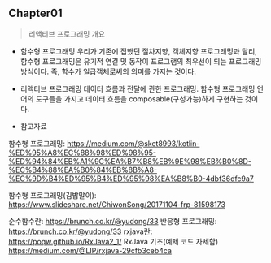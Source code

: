 ## Chapter01 

> 리액티브 프로그래밍 개요

* 함수형 프로그래밍 
우리가 기존에 접했던 절차지향, 객체지향 프로그래밍과 달리, 함수형 프로그래밍은 유기적 연결 및 동작이 프로그램의 최우선이 되는 프로그래밍 방식이다. 즉, 함수가 일급객체로써의 의미를 가지는 것이다. 

* 리액티브 프로그래밍
데이터 흐름과 전달에 관한 프로그래밍. 함수형 프로그래밍 언어의 도구들을 가지고 데이터 흐름을 composable(구성가능)하게 구현하는 것이다.

* 참고자료 

함수형 프로그래밍: https://medium.com/@sket8993/kotlin-%ED%95%A8%EC%88%98%ED%98%95-%ED%94%84%EB%A1%9C%EA%B7%B8%EB%9E%98%EB%B0%8D-%EC%B4%88%EA%B0%84%EB%8B%A8-%EC%9D%B4%ED%95%B4%ED%95%98%EA%B8%B0-4dbf36dfc9a7

함수형 프로그래밍(김밥말이): https://www.slideshare.net/ChiwonSong/20171104-frp-81598173

순수함수란: https://brunch.co.kr/@yudong/33
반응형 프로그래밍: https://brunch.co.kr/@yudong/33
rxjava란: https://poqw.github.io/RxJava2_1/
RxJava 기초(예제 코드 자세함) https://medium.com/@LIP/rxjava-29cfb3ceb4ca
